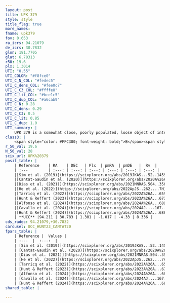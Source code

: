 ```yaml
---
layout: post
title: UPK 379
style: style
title_flag: true
more_names: 
fname: upk379
fov: 0.653
ra_icrs: 94.21079
de_icrs: 30.7832
glon: 181.7705
glat: 6.78313
r50: 19.6
plx: 1.3014
UTI: "0.55"
UTI_COLOR: "#f8fce0"
UTI_C_N_COL: "#fedec5"
UTI_C_dens_COL: "#fee0c7"
UTI_C_C3_COL: "#ffffe8"
UTI_C_lit_COL: "#bce1c5"
UTI_C_dup_COL: "#a6cab9"
UTI_C_N: 0.28
UTI_C_dens: 0.29
UTI_C_C3: 0.5
UTI_C_lit: 0.85
UTI_C_dup: 1.0
UTI_summary: |
    UPK 379 is a somewhat close, poorly populated, loose object of intermediate C3 quality. It is well-studied in the literature.
class3: |
    <span style="color: #FFC300; font-weight: bold;">B</span><span style="color: #FFC300; font-weight: bold;">B</span>
r_50_val: 19.6
N_50_val: 28
scix_url: UPK%20379
posit_table: |
    | Reference    | RA    | DEC   | Plx  | pmRA  | pmDE   |  Rv  |
    | :---         | :---: | :---: | :---: | :---: | :---: | :---: |
    |[Sim et al. (2019)](https://scixplorer.org/abs/2019JKAS...52..145S) | 94.131 | 30.894 | -- | -0.97 | -4.29 | -- |
    |[Cantat-Gaudin et al. (2020)](https://scixplorer.org/abs/2020A%26A...640A...1C) | 94.071 | 30.794 | 1.284 | -0.968 | -4.325 | -- |
    |[Dias et al. (2021)](https://scixplorer.org/abs/2021MNRAS.504..356D) | 93.887 | 30.814 | 1.299 | -0.933 | -4.311 | -- |
    |[He et al. (2022)](https://scixplorer.org/abs/2022ApJS..262....7H) | 94.199 | 30.689 | 1.303 | -1.062 | -4.367 | -- |
    |[Tarricq et al. (2022)](https://scixplorer.org/abs/2022A%26A...659A..59T) | 94.172 | 30.907 | 1.328 | -1.037 | -4.332 | -- |
    |[Hunt & Reffert (2023)](https://scixplorer.org/abs/2023A%26A...673A.114H) | 94.219 | 30.744 | 1.302 | -0.983 | -4.314 | 7.446 |
    |[Alfonso et al. (2024)](https://scixplorer.org/abs/2024A%26A...689A..18A) | 94.195 | 30.905 | 1.271 | -0.975 | -4.297 | -- |
    |[Cavallo et al. (2024)](https://scixplorer.org/abs/2024AJ....167...12C) | 94.206 | 30.791 | 1.302 | -- | -- | -- |
    |[Hunt & Reffert (2024)](https://scixplorer.org/abs/2024A%26A...686A..42H) | 94.219 | 30.744 | 1.302 | -0.983 | -4.314 | 7.446 |
    | **UCC** |94.211 | 30.783 | 1.301 | -1.017 | -4.33 | 8.336 | 
cds_radec: 94.21079,+30.7832
carousel: UCC_HUNT23_CANTAT20
fpars_table: |
    | Reference |  Values |
    | :---  |  :---:  |
    | [Sim et al. (2019)](https://scixplorer.org/abs/2019JKAS...52..145S) | `d_pc=765, log(age)=8.8` |
    | [Cantat-Gaudin et al. (2020)](https://scixplorer.org/abs/2020A%26A...640A...1C) | `AVNN=0.69, DMNN=9.44, AgeNN=8.66` |
    | [Dias et al. (2021)](https://scixplorer.org/abs/2021MNRAS.504..356D) | `Av=0.941, Dist=730, logage=8.622, [Fe/H]=-0.153` |
    | [He et al. (2022)](https://scixplorer.org/abs/2022ApJS..262....7H) | `A0=1.45, logAge=8.35` |
    | [Tarricq et al. (2022)](https://scixplorer.org/abs/2022A%26A...659A..59T) | `Dist=757, logAgeNN=8.69` |
    | [Hunt & Reffert (2023)](https://scixplorer.org/abs/2023A%26A...673A.114H) | `AV50=0.784, diffAV50=1.673, MOD50=9.321, logAge50=8.668` |
    | [Alfonso et al. (2024)](https://scixplorer.org/abs/2024A%26A...689A..18A) | `AV=0.68985, MOD=9.43984, logAge=9.02289, Z=-0.1530` |
    | [Cavallo et al. (2024)](https://scixplorer.org/abs/2024AJ....167...12C) | `AV50=1.33, dMod50=9.44, logAge50=8.48, [Fe/H]50=0.22` |
    | [Hunt & Reffert (2024)](https://scixplorer.org/abs/2024A%26A...686A..42H) | `MassJ=78.1286` |
shared_table: |
    
---
```


